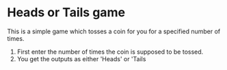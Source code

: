 # Heads or Tails game

This is a simple game which tosses a coin for you for a specified number of times.
1. First enter the number of times the coin is supposed to be tossed. 
2. You get the outputs as either 'Heads' or 'Tails

